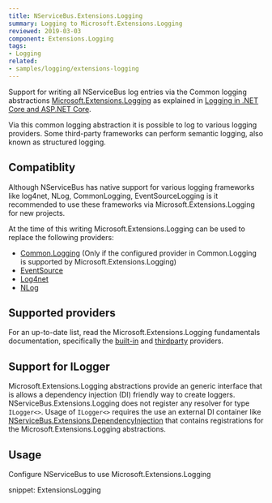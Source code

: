 ```yaml
---
title: NServiceBus.Extensions.Logging
summary: Logging to Microsoft.Extensions.Logging
reviewed: 2019-03-03
component: Extensions.Logging
tags:
- Logging
related:
- samples/logging/extensions-logging
---
```


Support for writing all NServiceBus log entries via the Common logging abstractions [Microsoft.Extensions.Logging](https://docs.microsoft.com/en-us/dotnet/api/microsoft.extensions.logging) as explained in [Logging in .NET Core and ASP.NET Core](https://docs.microsoft.com/en-us/aspnet/core/fundamentals/logging/).

Via this common logging abstraction it is possible to log to various logging providers. Some third-party frameworks can perform semantic logging, also known as structured logging.

## Compatiblity

Although NServiceBus has native support for various logging frameworks like log4net, NLog, CommonLogging, EventSourceLogging is it recommended to use these frameworks via Microsoft.Extensions.Logging for new projects.

At the time of this writing Microsoft.Extensions.Logging can be used to replace the following providers:

- [Common.Logging](common-logging.md) (Only if the configured provider in Common.Logging is supported by Microsoft.Extensions.Logging)
- [EventSource](eventsourcelogging.md)
- [Log4net](log4net.md)
- [NLog](nlog.md)

## Supported providers

For an up-to-date list, read the Microsoft.Extensions.Logging fundamentals documentation, specifically the [built-in](https://docs.microsoft.com/en-us/aspnet/core/fundamentals/logging/#built-in-logging-providers) and [thirdparty](https://docs.microsoft.com/en-us/aspnet/core/fundamentals/logging/#third-party-logging-providers) providers.

## Support for ILogger<TCategoryName>

Microsoft.Extensions.Logging abstractions provide an generic interface that is allows a dependency injection (DI) friendly way to create loggers. NServiceBus.Extensions.Logging does not register any resolver for type `ILogger<>`. Usage of `ILogger<>` requires the use an external DI container like [NServiceBus.Extensions.DependencyInjection](/nservicebus/dependency-injection/extensions-dependencyinjection.md) that contains registrations for the Microsoft.Extensions.Logging abstractions.

## Usage

Configure NServiceBus to use Microsoft.Extensions.Logging

snippet: ExtensionsLogging
